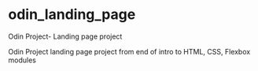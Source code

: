 # odin_landing_page
Odin Project- Landing page project

Odin Project landing page project from end of intro to HTML, CSS, Flexbox modules
